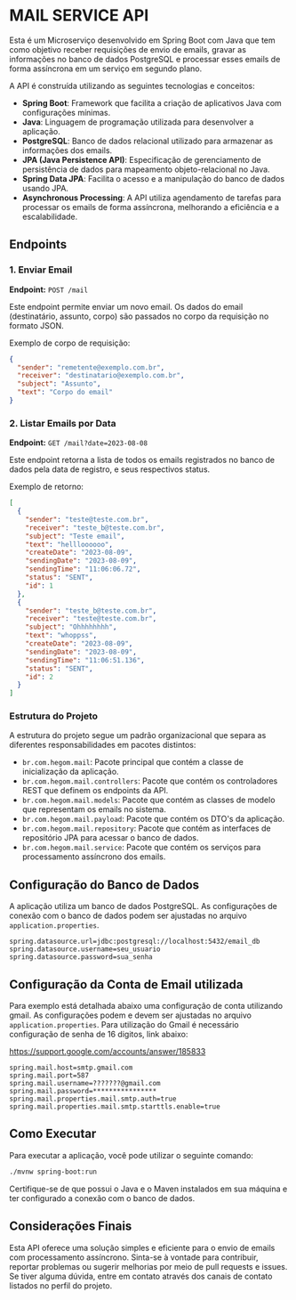 # MAIL SERVICE API

Esta é um Microserviço desenvolvido em Spring Boot com Java que tem como objetivo receber requisições de envio de emails, gravar as informações no banco de dados PostgreSQL e processar esses emails de forma assíncrona em um serviço em segundo plano.

A API é construída utilizando as seguintes tecnologias e conceitos:

- **Spring Boot**: Framework que facilita a criação de aplicativos Java com configurações mínimas.
- **Java**: Linguagem de programação utilizada para desenvolver a aplicação.
- **PostgreSQL**: Banco de dados relacional utilizado para armazenar as informações dos emails.
- **JPA (Java Persistence API)**: Especificação de gerenciamento de persistência de dados para mapeamento objeto-relacional no Java.
- **Spring Data JPA**: Facilita o acesso e a manipulação do banco de dados usando JPA.
- **Asynchronous Processing**: A API utiliza agendamento de tarefas para processar os emails de forma assíncrona, melhorando a eficiência e a escalabilidade.

## Endpoints

### 1. Enviar Email

**Endpoint:** `POST /mail`

Este endpoint permite enviar um novo email. Os dados do email (destinatário, assunto, corpo) são passados no corpo da requisição no formato JSON.

Exemplo de corpo de requisição:

```json
{
  "sender": "remetente@exemplo.com.br",
  "receiver": "destinatario@exemplo.com.br",
  "subject": "Assunto",
  "text": "Corpo do email"
}
```

### 2. Listar Emails por Data

**Endpoint:** `GET /mail?date=2023-08-08`

Este endpoint retorna a lista de todos os emails registrados no banco de dados pela 
data de registro, e seus respectivos status.

Exemplo de retorno:

```json
[
  {
    "sender": "teste@teste.com.br",
    "receiver": "teste_b@teste.com.br",
    "subject": "Teste email",
    "text": "hellloooooo",
    "createDate": "2023-08-09",
    "sendingDate": "2023-08-09",
    "sendingTime": "11:06:06.72",
    "status": "SENT",
    "id": 1
  },
  {
    "sender": "teste_b@teste.com.br",
    "receiver": "teste@teste.com.br",
    "subject": "Ohhhhhhhh",
    "text": "whoppss",
    "createDate": "2023-08-09",
    "sendingDate": "2023-08-09",
    "sendingTime": "11:06:51.136",
    "status": "SENT",
    "id": 2
  }
]
```


### Estrutura do Projeto

A estrutura do projeto segue um padrão organizacional que separa as diferentes responsabilidades em pacotes distintos:

- `br.com.hegom.mail`: Pacote principal que contém a classe de inicialização da aplicação.
- `br.com.hegom.mail.controllers`: Pacote que contém os controladores REST que definem os endpoints da API.
- `br.com.hegom.mail.models`: Pacote que contém as classes de modelo que representam os emails no sistema.
- `br.com.hegom.mail.payload`: Pacote que contém os DTO's da aplicação.
- `br.com.hegom.mail.repository`: Pacote que contém as interfaces de repositório JPA para acessar o banco de dados.
- `br.com.hegom.mail.service`: Pacote que contém os serviços para processamento assíncrono dos emails.

## Configuração do Banco de Dados

A aplicação utiliza um banco de dados PostgreSQL. As configurações de conexão com o banco de dados podem ser ajustadas no arquivo `application.properties`.

```properties
spring.datasource.url=jdbc:postgresql://localhost:5432/email_db
spring.datasource.username=seu_usuario
spring.datasource.password=sua_senha
```

## Configuração da Conta de Email utilizada

Para exemplo está detalhada abaixo uma configuração de conta utilizando gmail. As configurações podem e devem ser ajustadas no arquivo `application.properties`.
Para utilização do Gmail é necessário configuração de senha de 16 digitos, link abaixo:

https://support.google.com/accounts/answer/185833

```properties
spring.mail.host=smtp.gmail.com
spring.mail.port=587
spring.mail.username=???????@gmail.com
spring.mail.password=****************
spring.mail.properties.mail.smtp.auth=true
spring.mail.properties.mail.smtp.starttls.enable=true
```

## Como Executar

Para executar a aplicação, você pode utilizar o seguinte comando:

```bash
./mvnw spring-boot:run
```

Certifique-se de que possui o Java e o Maven instalados em sua máquina e ter configurado a conexão com o banco de dados.

## Considerações Finais

Esta API oferece uma solução simples e eficiente para o envio de emails com processamento assíncrono. Sinta-se à vontade para contribuir, reportar problemas ou sugerir melhorias por meio de pull requests e issues. Se tiver alguma dúvida, entre em contato através dos canais de contato listados no perfil do projeto.
